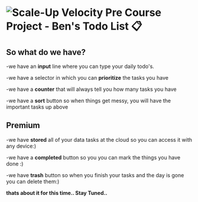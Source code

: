 # ![Scale-Up Velocity](./readme-files/logo-main.png) Pre Course Project - Ben's Todo List 📋

## So what do we have?

-we have an **input** line where you can type your daily todo's.

-we have a selector in which you can **prioritize** the tasks you have

-we have a **counter** that will always tell you how many tasks you have

-we have a **sort** button so when things get messy, you will have the important tasks up above

## Premium

-we have **stored** all of your data tasks at the cloud so you can access it with any device:)

-we have a **completed** button so you you can mark the things you have done :)

-we have **trash** button so when you finish your tasks and the day is gone you can delete them:)

**thats about it for this time.. Stay Tuned..**
